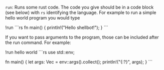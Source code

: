 `run`: Runs some rust code. The code you give should be in a code block (see below) with `rs` identifying the language. For example to run a simple hello world program you would type

!run
\```rs
fn main() {
    println!("Hello shellbot!");
}
\```

If you want to pass arguments to the program, those can be included after the run command. For example:

!run hello world
\```rs
use std::env;

fn main() {
    let args: Vec<String> = env::args().collect();
    println!("{:?}", args);
}
\```